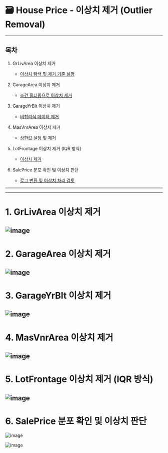 # 🗃️ House Price - 이상치 제거 (Outlier Removal)

---

## 목차

1. GrLivArea 이상치 제거  
   - [이상치 탐색 및 제거 기준 설정](#10-grlivarea-이상치-탐색-및-제거-기준-설정)  

2. GarageArea 이상치 제거  
   - [조건 필터링으로 이상치 제거](#2-조건-필터링으로-이상치-제거)

3. GarageYrBlt 이상치 제거  
   - [비합리적 데이터 제거](#4-비합리적-데이터-제거)

4. MasVnrArea 이상치 제거  
   - [상한값 설정 및 제거](#6-상한값-설정-및-제거)

5. LotFrontage 이상치 제거 (IQR 방식)  
   - [이상치 제거](#9-이상치-제거)

6. SalePrice 분포 확인 및 이상치 판단  
   - [로그 변환 및 이상치 처리 검토](#11-로그-변환-및-이상치-처리-검토)

---


---

# 1.  GrLivArea 이상치 제거 

![image](https://github.com/user-attachments/assets/ed0c0286-ea42-4ee5-8ac3-85c738118b4d)
---

# 2. GarageArea 이상치 제거

![image](https://github.com/user-attachments/assets/3b08c6df-f5bc-4cc1-9d64-e49ae1d9378c)
---

# 3. GarageYrBlt 이상치 제거  

![image](https://github.com/user-attachments/assets/989aa101-b33b-42d8-8a17-09c17e924f60)
---

# 4. MasVnrArea 이상치 제거

![image](https://github.com/user-attachments/assets/fc86db58-5e91-4e31-83a5-81e1c05d554a)
---

# 5. LotFrontage 이상치 제거 (IQR 방식)

![image](https://github.com/user-attachments/assets/99eca9ef-9172-40b2-8be0-8fdfe5d69da2)
---

# 6. SalePrice 분포 확인 및 이상치 판단

![image](https://github.com/user-attachments/assets/7b40582f-7ab2-4c88-888d-71442f4c81d6)

![image](https://github.com/user-attachments/assets/9a6e1fd8-c45a-4b49-9606-595329bbba54)








